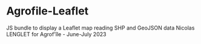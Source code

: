 # Agrofile-Leaflet
JS bundle to display a Leaflet map reading SHP and GeoJSON data
Nicolas LENGLET for Agrof'île - June-July 2023